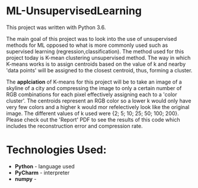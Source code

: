 # ML-UnsupervisedLearning
This project was written with Python 3.6.

The main goal of this project was to look into the use of unsupervised methods for ML opposed to what is more commonly used such as supervised learning (regression,classification).  The method used for this project today is K-mean clustering unsupervised method.  The way in which K-means works is to assign centroids based on the value of k and nearby 'data points' will be assigned to the closest centroid, thus, forming a cluster.  

The **applciation** of K-means for this project will be to take an image of a skyline of a city and compressing the image to only a certain number of RGB combinations for each pixel effectively assigning each to a 'color cluster'.  The centroids represent an RGB color so a lower k would only have very few colors and a higher k would mor refelectively look like the original image.  The different values of k used were {2; 5; 10; 25; 50; 100; 200}.  Please check out the 'Report' PDF to see the results of this code which includes the reconstruction error and compression rate.


# Technologies Used:
  - **Python** - language used
  - **PyCharm** - interpreter
  - **numpy** - 
